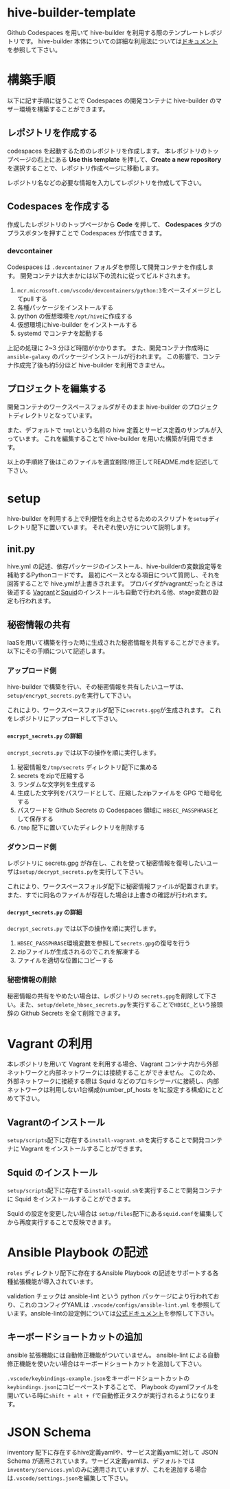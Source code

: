 # hive-builder-template

Github Codespaces を用いて hive-builder を利用する際のテンプレートレポジトリです。
hive-builder 本体についての詳細な利用法については[ドキュメント](https://hive-builder.readthedocs.io/ja/latest/)を参照して下さい。

# 構築手順
以下に記す手順に従うことで Codespaces の開発コンテナに hive-builder のマザー環境を構築することができます。

## レポジトリを作成する

codespaces を起動するためのレポジトリを作成します。
本レポジトリのトップページの右上にある **Use this template** を押して、**Create a new repository**を選択することで、レポジトリ作成ページに移動します。

レポジトリ名などの必要な情報を入力してレポジトリを作成して下さい。

## Codespaces を作成する
作成したレポジトリのトップページから **Code** を押して、 **Codespaces** タブのプラスボタンを押すことで Codespaces が作成できます。

### devcontainer

Codespaces は `.devcontainer` フォルダを参照して開発コンテナを作成します。
開発コンテナは大まかには以下の流れに従ってビルドされます。

1. `mcr.microsoft.com/vscode/devcontainers/python:3`をベースイメージとしてpull する
1. 各種パッケージをインストールする
1. python の仮想環境を`/opt/hive`に作成する
1. 仮想環境にhive-builder をインストールする
1. systemd でコンテナを起動する

上記の処理に 2~3 分ほど時間がかかります。 
また、開発コンテナ作成時に `ansible-galaxy` のパッケージインストールが行われます。
この影響で、コンテナ作成完了後も約5分ほど hive-builder を利用できません。

## プロジェクトを編集する
開発コンテナのワークスペースフォルダがそのまま hive-builder のプロジェクトディレクトリとなっています。

また、デフォルトで `tmpl`という名前の hive 定義とサービス定義のサンプルが入っています。
これを編集することで hive-builder を用いた構築が利用できます。

以上の手順終了後はこのファイルを適宜削除/修正してREADME.mdを記述して下さい。

# setup
hive-builder を利用する上で利便性を向上させるためのスクリプトを`setup`ディレクトリ配下に置いています。
それぞれ使い方について説明します。

## init.py

hive.yml の記述、依存パッケージのインストール、hive-builderの変数設定等を補助するPythonコードです。
最初にベースとなる項目について質問し、それを回答することで hive.ymlが上書きされます。
プロバイダがvagrantだったときは後述する [Vagrant](#vagrantのインストール)と[Squid](#squid-のインストール)のインストールも自動で行われる他、stage変数の設定も行われます。


## 秘密情報の共有

IaaSを用いて構築を行った時に生成された秘密情報を共有することができます。
以下にその手順について記述します。

### アップロード側

hive-builder で構築を行い、その秘密情報を共有したいユーザは、`setup/encrypt_secrets.py`を実行して下さい。

これにより、ワークスペースフォルダ配下に`secrets.gpg`が生成されます。
これをレポジトリにアップロードして下さい。

#### `encrypt_secrets.py` の詳細

`encrypt_secrets.py` では以下の操作を順に実行します。

1. 秘密情報を`/tmp/secrets` ディレクトリ配下に集める
1. secrets をzipで圧縮する
1. ランダムな文字列を生成する
1. 生成した文字列をパスワードとして、圧縮したzipファイルを GPG で暗号化する
1. パスワードを Github Secrets の Codespaces 領域に `HBSEC_PASSPHRASE`として保存する
1. `/tmp` 配下に置いていたディレクトリを削除する

### ダウンロード側

レポジトリに secrets.gpg が存在し、これを使って秘密情報を復号したいユーザは`setup/decrypt_secrets.py`を実行して下さい。

これにより、ワークスペースフォルダ配下に秘密情報ファイルが配置されます。
また、すでに同名のファイルが存在した場合は上書きの確認が行われます。

#### `decrypt_secrets.py` の詳細

`decrypt_secrets.py` では以下の操作を順に実行します。

1. `HBSEC_PASSPHRASE`環境変数を参照して`secrets.gpg`の復号を行う
1. zipファイルが生成されるのでこれを解凍する
1. ファイルを適切な位置にコピーする

### 秘密情報の削除

秘密情報の共有をやめたい場合は、レポジトリの `secrets.gpg`を削除して下さい。また、`setup/delete_hbsec_secrets.py`を実行することで`HBSEC_`という接頭辞の Github Secrets を全て削除できます。

# Vagrant の利用

本レポジトリを用いて Vagrant を利用する場合、Vagrant コンテナ内から外部ネットワークと内部ネットワークには接続することができません。
このため、外部ネットワークに接続する際は Squid などのプロキシサーバに接続し、内部ネットワークは利用しない1台構成(number_pf_hosts を1に設定する構成)にとどめて下さい。

## Vagrantのインストール

`setup/scripts`配下に存在する`install-vagrant.sh`を実行することで開発コンテナに Vagrant をインストールすることができます。

## Squid のインストール

`setup/scripts`配下に存在する`install-squid.sh`を実行することで開発コンテナに Squid をインストールすることができます。

Squid の設定を変更したい場合は `setup/files`配下にある`squid.conf`を編集してから再度実行することで反映できます。

# Ansible Playbook の記述

`roles` ディレクトリ配下に存在するAnsible Playbook の記述をサポートする各種拡張機能が導入されています。

validation チェックは ansible-lint という python パッケージにより行われており、これのコンフィグYAMLは `.vscode/configs/ansible-lint.yml` を参照しています。ansible-lintの設定例については[公式ドキュメント](https://ansible.readthedocs.io/projects/lint/configuring/#specifying-configuration-files)を参照して下さい。

## キーボードショートカットの追加

ansible 拡張機能には自動修正機能がついていません。
ansible-lint による自動修正機能を使いたい場合はキーボードショートカットを追加して下さい。

`.vscode/keybindings-example.json`をキーボードショートカットの`keybindings.json`にコピーペーストすることで、 Playbook のyamlファイルを開いている時に`shift + alt + f`で自動修正タスクが実行されるようになります。

# JSON Schema
inventory 配下に存在するhive定義yamlや、サービス定義yamlに対して JSON Schema が適用されています。サービス定義yamlは、デフォルトでは `inventory/services.yml`のみに適用されていますが、これを追加する場合は`.vscode/settings.json`を編集して下さい。